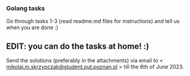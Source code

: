 ### Golang tasks

Go through tasks 1-3 (read readme.md files for instructions) and tell us when you are done :)

## EDIT: you can do the tasks at home! :)

Send the solutions (preferably in the attachments)
via email to < mikolaj.m.skrzypczak@student.put.poznan.pl > till the 6th of June 2023.
